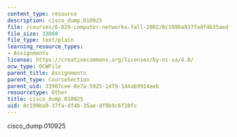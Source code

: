 ```yaml
---
content_type: resource
description: cisco_dump.010925
file: /courses/6-829-computer-networks-fall-2002/8c199ba937fadf4b35aedf9b9c6f20fc_cisco_dump.010925
file_size: 33860
file_type: text/plain
learning_resource_types:
- Assignments
license: https://creativecommons.org/licenses/by-nc-sa/4.0/
ocw_type: OCWFile
parent_title: Assignments
parent_type: CourseSection
parent_uid: 33907cee-8e7a-5925-14f9-144ab9914aeb
resourcetype: Other
title: cisco_dump.010925
uid: 8c199ba9-37fa-df4b-35ae-df9b9c6f20fc
---
```

cisco_dump.010925